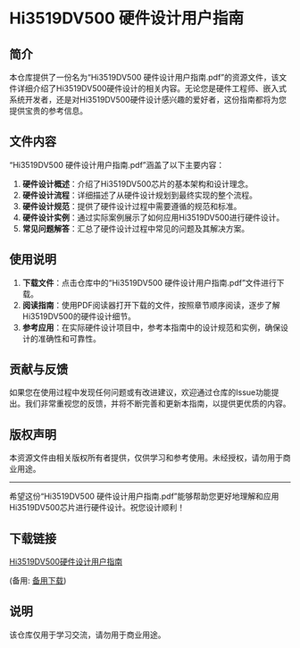 # Hi3519DV500 硬件设计用户指南

## 简介

本仓库提供了一份名为“Hi3519DV500 硬件设计用户指南.pdf”的资源文件，该文件详细介绍了Hi3519DV500硬件设计的相关内容。无论您是硬件工程师、嵌入式系统开发者，还是对Hi3519DV500硬件设计感兴趣的爱好者，这份指南都将为您提供宝贵的参考信息。

## 文件内容

“Hi3519DV500 硬件设计用户指南.pdf”涵盖了以下主要内容：

1. **硬件设计概述**：介绍了Hi3519DV500芯片的基本架构和设计理念。
2. **硬件设计流程**：详细描述了从硬件设计规划到最终实现的整个流程。
3. **硬件设计规范**：提供了硬件设计过程中需要遵循的规范和标准。
4. **硬件设计实例**：通过实际案例展示了如何应用Hi3519DV500进行硬件设计。
5. **常见问题解答**：汇总了硬件设计过程中常见的问题及其解决方案。

## 使用说明

1. **下载文件**：点击仓库中的“Hi3519DV500 硬件设计用户指南.pdf”文件进行下载。
2. **阅读指南**：使用PDF阅读器打开下载的文件，按照章节顺序阅读，逐步了解Hi3519DV500的硬件设计细节。
3. **参考应用**：在实际硬件设计项目中，参考本指南中的设计规范和实例，确保设计的准确性和可靠性。

## 贡献与反馈

如果您在使用过程中发现任何问题或有改进建议，欢迎通过仓库的Issue功能提出。我们非常重视您的反馈，并将不断完善和更新本指南，以提供更优质的内容。

## 版权声明

本资源文件由相关版权所有者提供，仅供学习和参考使用。未经授权，请勿用于商业用途。

---

希望这份“Hi3519DV500 硬件设计用户指南.pdf”能够帮助您更好地理解和应用Hi3519DV500芯片进行硬件设计。祝您设计顺利！

## 下载链接
[Hi3519DV500硬件设计用户指南](https://pan.quark.cn/s/2f4a912cf3ed) 

(备用: [备用下载](https://pan.baidu.com/s/1X1gSugitvEeVNytyWqnWgg?pwd=1234))

## 说明

该仓库仅用于学习交流，请勿用于商业用途。
